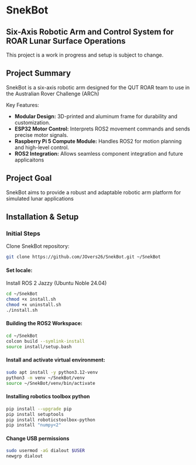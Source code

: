 # SnekBot

## Six-Axis Robotic Arm and Control System for ROAR Lunar Surface Operations

This project is a work in progress and setup is subject to change.

## Project Summary
SnekBot is a six-axis robotic arm designed for the QUT ROAR team to use in the Australian Rover Challenge (ARCh)

Key Features:
- **Modular Design:** 3D-printed and aluminum frame for durability and customization.
- **ESP32 Motor Control:** Interprets ROS2 movement commands and sends precise motor signals.
- **Raspberry Pi 5 Compute Module:** Handles ROS2 for motion planning and high-level control.
- **ROS2 Integration:** Allows seamless component integration and future applicaitons

## Project Goal
SnekBot aims to provide a robust and adaptable robotic arm platform for simulated lunar applications

## Installation & Setup
### Initial Steps
Clone SnekBot repository:

```bash
git clone https://github.com/JOvers26/SnekBot.git ~/SnekBot
```

#### Set locale:
Install ROS 2 Jazzy (Ubuntu Noble 24.04)
```bash
cd ~/SnekBot
chmod +x install.sh
chmod +x uninstall.sh
./install.sh
```

#### Building the ROS2 Workspace:
```bash
cd ~/SnekBot
colcon build --symlink-install
source install/setup.bash
```

#### Install and activate virtual environment:
```bash
sudo apt install -y python3.12-venv
python3 -m venv ~/SnekBot/venv
source ~/SnekBot/venv/bin/activate
```


#### Installing robotics toolbox python
```bash
pip install --upgrade pip
pip install setuptools
pip install roboticstoolbox-python
pip install "numpy<2"
```

#### Change USB permissions
```bash
sudo usermod -aG dialout $USER
newgrp dialout
```


